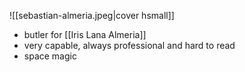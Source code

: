 ![[sebastian-almeria.jpeg|cover hsmall]]

- butler for [[Iris Lana Almeria]]
- very capable, always professional and hard to read
- space magic